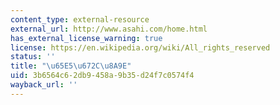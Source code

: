 ```yaml
---
content_type: external-resource
external_url: http://www.asahi.com/home.html
has_external_license_warning: true
license: https://en.wikipedia.org/wiki/All_rights_reserved
status: ''
title: "\u65E5\u672C\u8A9E"
uid: 3b6564c6-2db9-458a-9b35-d24f7c0574f4
wayback_url: ''
---
```

